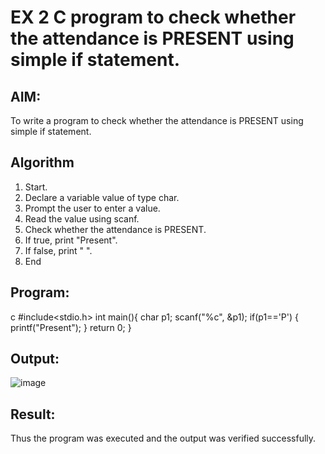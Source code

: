 # EX 2 C program to check whether the attendance is PRESENT using simple if statement.
## AIM:
To write a program to check whether the attendance is PRESENT using simple if statement.

## Algorithm
1. Start.
2. Declare a variable value of type char.
3. Prompt the user to enter a value.
4. Read the value using scanf.
5. Check whether the attendance is PRESENT.
6. If true, print "Present".
7. If false, print " ".
8. End 

## Program:
c
#include<stdio.h> 
int main(){
char p1; 
scanf("%c", &p1);
if(p1=='P')
{
printf("Present");
}
return 0;
}



## Output:
![image](https://github.com/user-attachments/assets/59abca20-42db-42fc-a7e5-101ade448b36)


## Result:
Thus the program was executed and the output was verified successfully.
